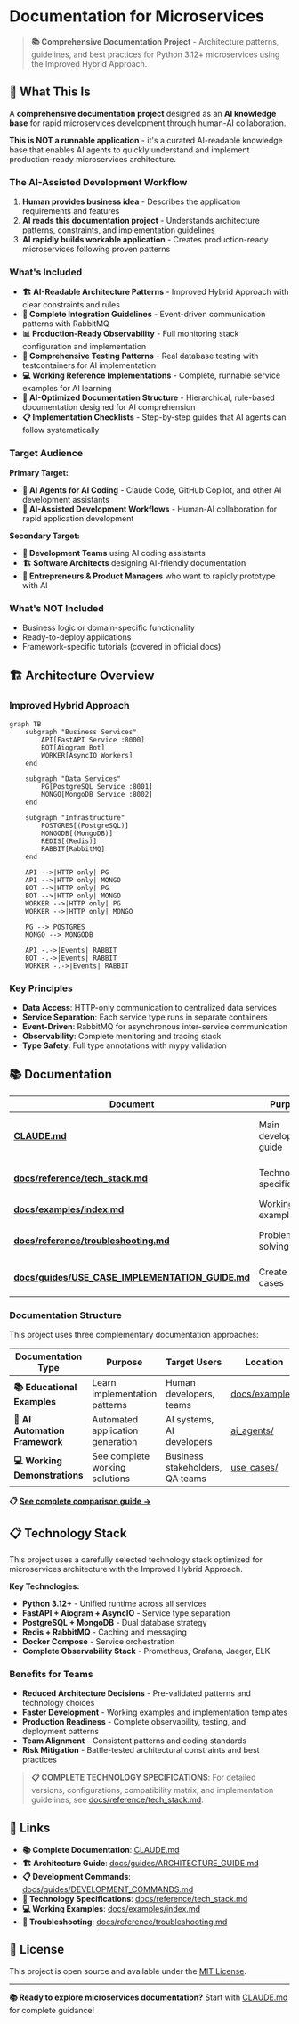 # Documentation for Microservices

> **📚 Comprehensive Documentation Project** - Architecture patterns, guidelines, and best practices for Python 3.12+ microservices using the Improved Hybrid Approach.

## 📖 What This Is

A **comprehensive documentation project** designed as an **AI knowledge base** for rapid microservices development through human-AI collaboration.

**This is NOT a runnable application** - it's a curated AI-readable knowledge base that enables AI agents to quickly understand and implement production-ready microservices architecture.

### The AI-Assisted Development Workflow

1. **Human provides business idea** - Describes the application requirements and features
2. **AI reads this documentation project** - Understands architecture patterns, constraints, and implementation guidelines
3. **AI rapidly builds workable application** - Creates production-ready microservices following proven patterns

### What's Included

- **🏗 AI-Readable Architecture Patterns** - Improved Hybrid Approach with clear constraints and rules
- **📡 Complete Integration Guidelines** - Event-driven communication patterns with RabbitMQ
- **📊 Production-Ready Observability** - Full monitoring stack configuration and implementation
- **🧪 Comprehensive Testing Patterns** - Real database testing with testcontainers for AI implementation
- **💻 Working Reference Implementations** - Complete, runnable service examples for AI learning
- **🤖 AI-Optimized Documentation Structure** - Hierarchical, rule-based documentation designed for AI comprehension
- **📋 Implementation Checklists** - Step-by-step guides that AI agents can follow systematically

### Target Audience

**Primary Target:**
- **🤖 AI Agents for AI Coding** - Claude Code, GitHub Copilot, and other AI development assistants
- **🧠 AI-Assisted Development Workflows** - Human-AI collaboration for rapid application development

**Secondary Target:**
- **👥 Development Teams** using AI coding assistants
- **🏗️ Software Architects** designing AI-friendly documentation
- **🚀 Entrepreneurs & Product Managers** who want to rapidly prototype with AI

### What's NOT Included

- Business logic or domain-specific functionality
- Ready-to-deploy applications
- Framework-specific tutorials (covered in official docs)

## 🏗 Architecture Overview

### Improved Hybrid Approach

```mermaid
graph TB
    subgraph "Business Services"
        API[FastAPI Service :8000]
        BOT[Aiogram Bot]
        WORKER[AsyncIO Workers]
    end

    subgraph "Data Services"
        PG[PostgreSQL Service :8001]
        MONGO[MongoDB Service :8002]
    end

    subgraph "Infrastructure"
        POSTGRES[(PostgreSQL)]
        MONGODB[(MongoDB)]
        REDIS[(Redis)]
        RABBIT[RabbitMQ]
    end

    API -->|HTTP only| PG
    API -->|HTTP only| MONGO
    BOT -->|HTTP only| PG
    BOT -->|HTTP only| MONGO
    WORKER -->|HTTP only| PG
    WORKER -->|HTTP only| MONGO

    PG --> POSTGRES
    MONGO --> MONGODB

    API -.->|Events| RABBIT
    BOT -.->|Events| RABBIT
    WORKER -.->|Events| RABBIT
```

### Key Principles

- **Data Access**: HTTP-only communication to centralized data services
- **Service Separation**: Each service type runs in separate containers
- **Event-Driven**: RabbitMQ for asynchronous inter-service communication
- **Observability**: Complete monitoring and tracing stack
- **Type Safety**: Full type annotations with mypy validation

## 📚 Documentation

| Document | Purpose | When to Use |
|----------|---------|-------------|
| **[CLAUDE.md](CLAUDE.md)** | Main development guide | Start here - architecture, commands, setup |
| **[docs/reference/tech_stack.md](docs/reference/tech_stack.md)** | Technology specifications | Check versions, configurations |
| **[docs/examples/index.md](docs/examples/index.md)** | Working code examples | Implement new services |
| **[docs/reference/troubleshooting.md](docs/reference/troubleshooting.md)** | Problem solving | Fix issues, debug problems |
| **[docs/guides/USE_CASE_IMPLEMENTATION_GUIDE.md](docs/guides/USE_CASE_IMPLEMENTATION_GUIDE.md)** | Create use cases | Build production features |

### Documentation Structure

This project uses three complementary documentation approaches:

| Documentation Type | Purpose | Target Users | Location |
|-------------------|---------|--------------|----------|
| **📚 Educational Examples** | Learn implementation patterns | Human developers, teams | [docs/examples/](docs/examples/) |
| **🤖 AI Automation Framework** | Automated application generation | AI systems, AI developers | [ai_agents/](ai_agents/) |
| **💻 Working Demonstrations** | See complete working solutions | Business stakeholders, QA teams | [use_cases/](use_cases/) |

**📋 [See complete comparison guide →](CLAUDE.md#documentation-types-guide)**

## 📋 Technology Stack

This project uses a carefully selected technology stack optimized for microservices architecture with the Improved Hybrid Approach.

**Key Technologies:**
- **Python 3.12+** - Unified runtime across all services
- **FastAPI + Aiogram + AsyncIO** - Service type separation
- **PostgreSQL + MongoDB** - Dual database strategy
- **Redis + RabbitMQ** - Caching and messaging
- **Docker Compose** - Service orchestration
- **Complete Observability Stack** - Prometheus, Grafana, Jaeger, ELK

### Benefits for Teams

- **Reduced Architecture Decisions** - Pre-validated patterns and technology choices
- **Faster Development** - Working examples and implementation templates
- **Production Readiness** - Complete observability, testing, and deployment patterns
- **Team Alignment** - Consistent patterns and coding standards
- **Risk Mitigation** - Battle-tested architectural constraints and best practices

> **📋 COMPLETE TECHNOLOGY SPECIFICATIONS**: For detailed versions, configurations, compatibility matrix, and implementation guidelines, see [docs/reference/tech_stack.md](docs/reference/tech_stack.md).

## 🔗 Links

- **📚 Complete Documentation**: [CLAUDE.md](CLAUDE.md)
- **🏗️ Architecture Guide**: [docs/guides/ARCHITECTURE_GUIDE.md](docs/guides/ARCHITECTURE_GUIDE.md)
- **📋 Development Commands**: [docs/guides/DEVELOPMENT_COMMANDS.md](docs/guides/DEVELOPMENT_COMMANDS.md)
- **🔧 Technology Specifications**: [docs/reference/tech_stack.md](docs/reference/tech_stack.md)
- **💻 Working Examples**: [docs/examples/index.md](docs/examples/index.md)
- **🐛 Troubleshooting**: [docs/reference/troubleshooting.md](docs/reference/troubleshooting.md)

## 📄 License

This project is open source and available under the [MIT License](LICENSE).

---

**📚 Ready to explore microservices documentation?** Start with [CLAUDE.md](CLAUDE.md) for complete guidance!